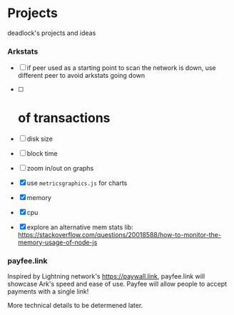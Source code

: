 # Projects
deadlock's projects and ideas


### Arkstats

- [ ] if peer used as a starting point to scan the network is down, use different peer to avoid arkstats going down
- [ ] # of transactions
- [ ] disk size
- [ ] block time
- [ ] zoom in/out on graphs
- [x] use `metricsgraphics.js` for charts
- [x] memory
- [x] cpu
- [x] explore an alternative mem stats lib: https://stackoverflow.com/questions/20018588/how-to-monitor-the-memory-usage-of-node-js


### payfee.link

Inspired by Lightning network's https://paywall.link, payfee.link will showcase Ark's speed and ease of use. Payfee will allow people to accept payments with a single link!

More technical details to be determened later.
